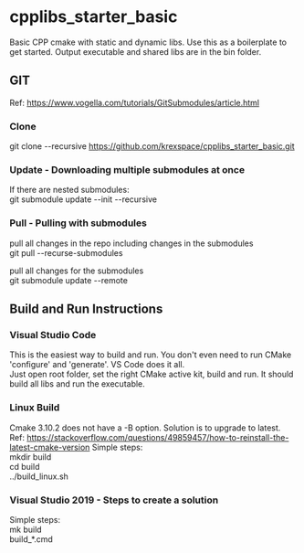 # cpplibs_starter_basic
Basic CPP cmake with static and dynamic libs. Use this as a boilerplate to get started.
Output executable and shared libs are in the bin folder.

## GIT
Ref: https://www.vogella.com/tutorials/GitSubmodules/article.html
### Clone
git clone --recursive https://github.com/krexspace/cpplibs_starter_basic.git
### Update - Downloading multiple submodules at once
If there are nested submodules:  
git submodule update --init --recursive
### Pull -  Pulling with submodules
pull all changes in the repo including changes in the submodules  
git pull --recurse-submodules

pull all changes for the submodules  
git submodule update --remote

## Build and Run Instructions
### Visual Studio Code
This is the easiest way to build and run. You don't even need to run CMake 'configure' and 'generate'. VS Code does it all.  
Just open root folder, set the right CMake active kit, build and run. It should build all libs and run the executable.

### Linux Build
Cmake 3.10.2 does not have a -B<build dir> option. Solution is to upgrade to latest.  
Ref: https://stackoverflow.com/questions/49859457/how-to-reinstall-the-latest-cmake-version
Simple steps:  
mkdir build  
cd build  
../build_linux.sh  

### Visual Studio 2019 - Steps to create a solution
Simple steps:  
mk build  
build_*.cmd  




